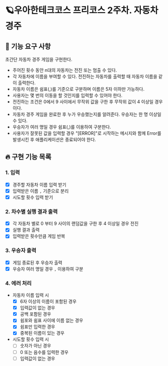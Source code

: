 # 🪐우아한테크코스 프리코스 2주차. 자동차 경주

## 📌 기능 요구 사항

초간단 자동차 경주 게임을 구현한다.

- 주어진 횟수 동안 n대의 자동차는 전진 또는 멈출 수 있다.
- 각 자동차에 이름을 부여할 수 있다. 전진하는 자동차를 출력할 때 자동차 이름을 같이 출력한다.
- 자동차 이름은 쉼표(,)를 기준으로 구분하며 이름은 5자 이하만 가능하다.
- 사용자는 몇 번의 이동을 할 것인지를 입력할 수 있어야 한다.
- 전진하는 조건은 0에서 9 사이에서 무작위 값을 구한 후 무작위 값이 4 이상일 경우이다.
- 자동차 경주 게임을 완료한 후 누가 우승했는지를 알려준다. 우승자는 한 명 이상일 수 있다.
- 우승자가 여러 명일 경우 쉼표(,)를 이용하여 구분한다.
- 사용자가 잘못된 값을 입력할 경우 "[ERROR]"로 시작하는 메시지와 함께 Error를 발생시킨 후 애플리케이션은 종료되어야 한다.

## 🔥 구현 기능 목록

### 1. 입력

- [x] 경주할 자동차 이름 입력 받기
- [x] 입력받은 이름 `,` 기준으로 분리
- [x] 시도할 횟수 입력 받기

### 2. 차수별 실행 결과 출력

- [x] 각 자동차 별로 0 부터 9 사이의 랜덤값을 구한 후 4 이상일 경우 전진
- [x] 실행 결과 출력
- [x] 입력받은 횟수만큼 게임 반복

### 3. 우승자 출력

- [x] 게임 종료된 후 우승자 출력
- [x] 우승자 여러 명일 경우 `,` 이용하여 구분

### 4. 에러 처리

- 자동차 이름 입력 시
  - [x] 6자 이상의 이름이 포함된 경우
  - [x] 입력값이 없는 경우
  - [x] 공백 포함된 경우
  - [x] 쉼포와 쉼표 사이에 이름 없는 경우
  - [x] 쉼표만 입력한 경우
  - [x] 중복된 이름이 있는 경우
- 시도할 횟수 입력 시
  - [ ] 숫자가 아닌 경우
  - [ ] 0 또는 음수를 입력한 경우
  - [ ] 입력값이 없는 경우
